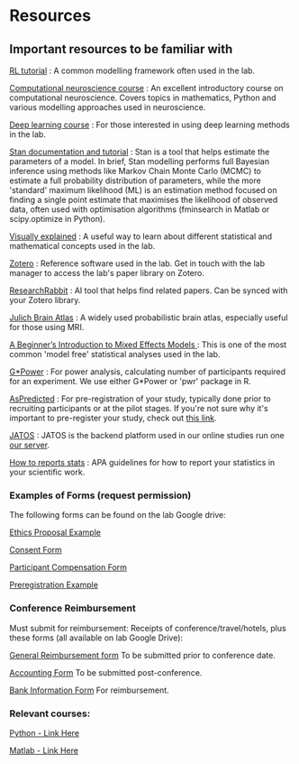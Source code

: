 # Resources

## Important resources to be familiar with

[RL tutorial](https://www.denoudenlab.org/resources-2) : A common modelling framework often used in the lab.

[Computational neuroscience course](https://compneuro.neuromatch.io/tutorials/intro.html) : An excellent introductory course on computational neuroscience. Covers topics in mathematics, Python and various modelling approaches used in neuroscience.

[Deep learning course](https://deeplearning.neuromatch.io/tutorials/intro.html) : For those interested in using deep learning methods in the lab.

[Stan documentation and tutorial](https://mc-stan.org/learn-stan/tutorials.html) : Stan is a tool that helps estimate the parameters of a model. In brief, Stan modelling performs full Bayesian inference using methods like Markov Chain Monte Carlo (MCMC) to estimate a full probability distribution of parameters, while the more 'standard' maximum likelihood (ML) is an estimation method focused on finding a single point estimate that maximises the likelihood of observed data, often used with optimisation algorithms (fminsearch in Matlab or scipy.optimize in Python).

[Visually explained](https://setosa.io/ev/) : A useful way to learn about different statistical and mathematical concepts used in the lab.

[Zotero](https://www.zotero.org/) : Reference software used in the lab. Get in touch with the lab manager to access the lab's paper library on Zotero.

[ResearchRabbit](https://www.researchrabbit.ai/) : AI tool that helps find related papers. Can be synced with your Zotero library.

[Julich Brain Atlas](https://julich-brain-atlas.de/atlas/probabilistic-maps) : A widely used probabilistic brain atlas, especially useful for those using MRI.

[A Beginner’s Introduction to Mixed Effects Models ](https://meghan.rbind.io/blog/2022-06-28-a-beginners-guide-to-mixed-effects-models/) : This is one of the most common 'model free' statistical analyses used in the lab.

[G*Power](https://www.psychologie.hhu.de/arbeitsgruppen/allgemeine-psychologie-und-arbeitspsychologie/gpower) : For power analysis, calculating number of participants required for an experiment. We use either G*Power or 'pwr' package in R.

[AsPredicted](https://aspredicted.org/index.php) : For pre-registration of your study, typically done prior to recruiting participants or at the pilot stages. If you're not sure why it's important to pre-register your study, check out [this link](https://www.cos.io/initiatives/prereg).

[JATOS](https://www.jatos.org/Installation.html) : JATOS is the backend platform used in our online studies run one [our server](https://jatos.psyact.org/jatos/signin). 

[How to reports stats](https://osf.io/ejkcz) : APA guidelines for how to report your statistics in your scientific work.

### Examples of Forms (request permission)

The following forms can be found on the lab Google drive: 

[Ethics Proposal Example](https://drive.google.com/drive/u/2/folders/1rlS23RsjcKAfWC5a343TqONbQo3ZAVwk)

[Consent Form](https://drive.google.com/drive/u/2/folders/1rlS23RsjcKAfWC5a343TqONbQo3ZAVwk)

[Participant Compensation Form](https://drive.google.com/drive/u/2/folders/1rlS23RsjcKAfWC5a343TqONbQo3ZAVwk)

[Preregistration Example](https://drive.google.com/drive/u/2/folders/1rlS23RsjcKAfWC5a343TqONbQo3ZAVwk)

### Conference Reimbursement

Must submit for reimbursement: Receipts of conference/travel/hotels, plus these forms (all available on lab Google Drive):

[General Reimbursement form](https://hrweb.tau.ac.il/sites/hr.tau.ac.il/files/media_server/human-resources/Travel/student_toar_travel_request.pdf) To be submitted prior to conference date.

[Accounting Form](https://hrweb.tau.ac.il/sites/hr.tau.ac.il/files/media_server/human-resources/Travel/report.pdf) To be submitted post-conference.

[Bank Information Form](https://drive.google.com/drive/u/2/folders/1vV76oRzBs1z1TG_L0RmcA-8PzZlTI18T) For reimbursement.


### Relevant courses:
        
[Python - Link Here](https://www.codecademy.com/learn/learn-python)

[Matlab - Link Here](https://www.mathworks.com/products/matlab.html)
